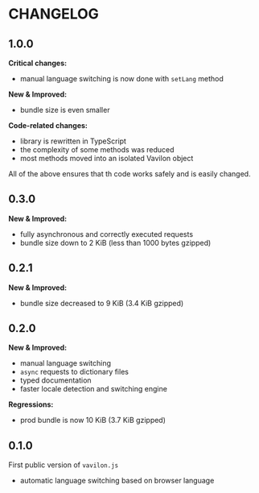 # CHANGELOG

## 1.0.0

**Critical changes:**
- manual language switching is now done with `setLang` method

**New & Improved:**
- bundle size is even smaller

**Code-related changes:**
- library is rewritten in TypeScript
- the complexity of some methods was reduced
- most methods moved into an isolated Vavilon object

All of the above ensures that th code works safely and is easily changed.

## 0.3.0

**New & Improved:**
- fully asynchronous and correctly executed requests
- bundle size down to 2 KiB (less than 1000 bytes gzipped)

## 0.2.1

**New & Improved:**
- bundle size decreased to 9 KiB (3.4 KiB gzipped)

## 0.2.0

**New & Improved:**
- manual language switching
- `async` requests to dictionary files
- typed documentation
- faster locale detection and switching engine

**Regressions:**
- prod bundle is now 10 KiB (3.7 KiB gzipped)

## 0.1.0

First public version of `vavilon.js`

* automatic language switching based on browser language
